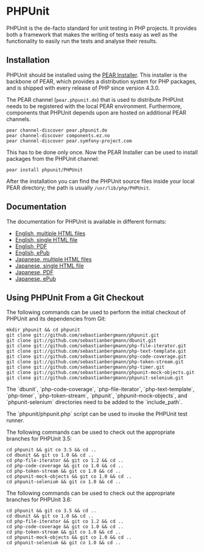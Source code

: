 PHPUnit
=======

PHPUnit is the de-facto standard for unit testing in PHP projects. It provides both a framework that makes the writing of tests easy as well as the functionality to easily run the tests and analyse their results.

Installation
------------

PHPUnit should be installed using the [PEAR Installer](http://pear.php.net/). This installer is the backbone of PEAR, which provides a distribution system for PHP packages, and is shipped with every release of PHP since version 4.3.0.

The PEAR channel (`pear.phpunit.de`) that is used to distribute PHPUnit needs to be registered with the local PEAR environment. Furthermore, components that PHPUnit depends upon are hosted on additional PEAR channels.

    pear channel-discover pear.phpunit.de
    pear channel-discover components.ez.no
    pear channel-discover pear.symfony-project.com

This has to be done only once. Now the PEAR Installer can be used to install packages from the PHPUnit channel:

    pear install phpunit/PHPUnit

After the installation you can find the PHPUnit source files inside your local PEAR directory; the path is usually `/usr/lib/php/PHPUnit`.

Documentation
-------------

The documentation for PHPUnit is available in different formats:

* [English, multiple HTML files](http://www.phpunit.de/manual/3.6/en/index.html)
* [English, single HTML file](http://www.phpunit.de/manual/3.6/en/phpunit-book.html)
* [English, PDF](http://www.phpunit.de/manual/3.6/en/phpunit-book.pdf)
* [English, ePub](http://www.phpunit.de/manual/3.6/en/phpunit-book.epub)
* [Japanese, multiple HTML files](http://www.phpunit.de/manual/3.6/ja/index.html)
* [Japanese, single HTML file](http://www.phpunit.de/manual/3.6/ja/phpunit-book.html)
* [Japanese, PDF](http://www.phpunit.de/manual/3.6/ja/phpunit-book.pdf)
* [Japanese, ePub](http://www.phpunit.de/manual/3.6/ja/phpunit-book.epub)

Using PHPUnit From a Git Checkout
---------------------------------

The following commands can be used to perform the initial checkout of PHPUnit and its dependencies from Git:

    mkdir phpunit && cd phpunit
    git clone git://github.com/sebastianbergmann/phpunit.git
    git clone git://github.com/sebastianbergmann/dbunit.git
    git clone git://github.com/sebastianbergmann/php-file-iterator.git
    git clone git://github.com/sebastianbergmann/php-text-template.git
    git clone git://github.com/sebastianbergmann/php-code-coverage.git
    git clone git://github.com/sebastianbergmann/php-token-stream.git
    git clone git://github.com/sebastianbergmann/php-timer.git
    git clone git://github.com/sebastianbergmann/phpunit-mock-objects.git
    git clone git://github.com/sebastianbergmann/phpunit-selenium.git

The ´dbunit´, ´php-code-coverage´, ´php-file-iterator´, ´php-text-template´, ´php-timer´, ´php-token-stream´, ´phpunit´, ´phpunit-mock-objects´, and ´phpunit-selenium´ directories need to be added to the ´include_path´.

The ´phpunit/phpunit.php´ script can be used to invoke the PHPUnit test runner.

The following commands can be used to check out the appropriate branches for PHPUnit 3.5:

    cd phpunit && git co 3.5 && cd ..
    cd dbunit && git co 1.0 && cd ..
    cd php-file-iterator && git co 1.2 && cd ..
    cd php-code-coverage && git co 1.0 && cd ..
    cd php-token-stream && git co 1.0 && cd ..
    cd phpunit-mock-objects && git co 1.0 && cd ..
    cd phpunit-selenium && git co 1.0 && cd ..

The following commands can be used to check out the appropriate branches for PHPUnit 3.6:

    cd phpunit && git co 3.5 && cd ..
    cd dbunit && git co 1.0 && cd ..
    cd php-file-iterator && git co 1.2 && cd ..
    cd php-code-coverage && git co 1.0 && cd ..
    cd php-token-stream && git co 1.0 && cd ..
    cd phpunit-mock-objects && git co 1.0 && cd ..
    cd phpunit-selenium && git co 1.0 && cd ..
